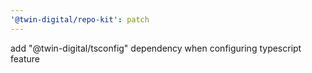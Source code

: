 ```yaml
---
'@twin-digital/repo-kit': patch
---
```


add "@twin-digital/tsconfig" dependency when configuring typescript feature
